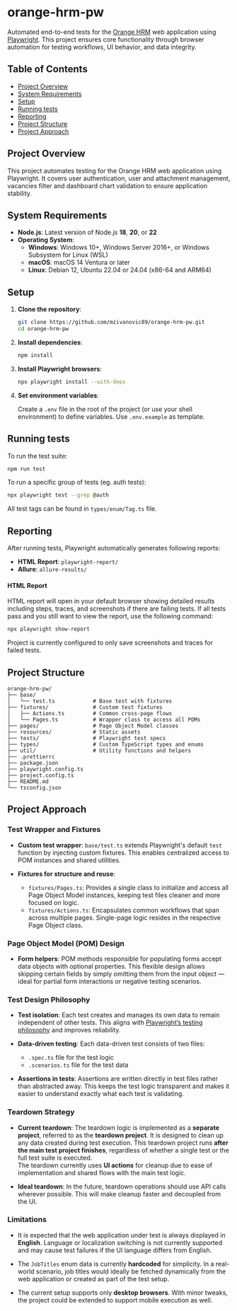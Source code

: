 # orange-hrm-pw

Automated end-to-end tests for the [Orange HRM](https://opensource-demo.orangehrmlive.com/) web application using [Playwright](https://playwright.dev/). This project ensures core functionality through browser automation for testing workflows, UI behavior, and data integrity.

## Table of Contents

- [Project Overview](#project-overview)
- [System Requirements](#system-requirements)
- [Setup](#setup)
- [Running tests](#running-tests)
- [Reporting](#reporting)
- [Project Structure](#project-structure)
- [Project Approach](#project-approach)

## Project Overview

This project automates testing for the Orange HRM web application using Playwright. It covers user authentication, user and attachment management, vacancies filter and dashboard chart validation to ensure application stability.

## System Requirements

- **Node.js**: Latest version of Node.js **18**, **20**, or **22**
- **Operating System**:
  - **Windows**: Windows 10+, Windows Server 2016+, or Windows Subsystem for Linux (WSL)
  - **macOS**: macOS 14 Ventura or later
  - **Linux**: Debian 12, Ubuntu 22.04 or 24.04 (x86-64 and ARM64)

## Setup

1. **Clone the repository**:

   ```bash
   git clone https://github.com/mzivanovic89/orange-hrm-pw.git
   cd orange-hrm-pw
   ```

2. **Install dependencies**:

   ```bash
   npm install
   ```

3. **Install Playwright browsers**:

   ```bash
   npx playwright install --with-deps
   ```

4. **Set environment variables**:

   Create a `.env` file in the root of the project (or use your shell environment) to define variables. Use `.env.example` as template.

## Running tests

To run the test suite:

```bash
npm run test
```

To run a specific group of tests (eg. auth tests):

```bash
npx playwright test --grep @auth
```

All test tags can be found in `types/enum/Tag.ts` file.

## Reporting

After running tests, Playwright automatically generates following reports:

- **HTML Report**: `playwright-report/`
- **Allure**: `allure-results/`

#### HTML Report

HTML report will open in your default browser showing detailed results including steps, traces, and screenshots if there are failing tests. If all tests pass and you still want to view the report, use the following command:

```bash
npx playwright show-report
```

Project is currently configured to only save screenshots and traces for failed tests.

## Project Structure

```
orange-hrm-pw/
├── base/
│   └── test.ts            # Base test with fixtures
├── fixtures/              # Custom test fixtures
│   ├── Actions.ts         # Common cross-page flows
│   └── Pages.ts           # Wrapper class to access all POMs
├── pages/                 # Page Object Model classes
├── resources/             # Static assets
├── tests/                 # Playwright test specs
├── types/                 # Custom TypeScript types and enums
├── util/                  # Utility functions and helpers
├── .prettierrc
├── package.json
├── playwright.config.ts
├── project.config.ts
├── README.md
└── tsconfig.json
```

## Project Approach

### Test Wrapper and Fixtures

- **Custom test wrapper**:
  `base/test.ts` extends Playwright's default `test` function by injecting custom fixtures. This enables centralized access to POM instances and shared utilities.

- **Fixtures for structure and reuse**:
  - `fixtures/Pages.ts`: Provides a single class to initialize and access all Page Object Model instances, keeping test files cleaner and more focused on logic.
  - `fixtures/Actions.ts`: Encapsulates common workflows that span across multiple pages. Single-page logic resides in the respective Page Object class.

### Page Object Model (POM) Design

- **Form helpers**:
  POM methods responsible for populating forms accept data objects with optional properties. This flexible design allows skipping certain fields by simply omitting them from the input object — ideal for partial form interactions or negative testing scenarios.

### Test Design Philosophy

- **Test isolation**:
  Each test creates and manages its own data to remain independent of other tests. This aligns with [Playwright’s testing philosophy](https://playwright.dev/docs/best-practices#testing-philosophy) and improves reliability.

- **Data-driven testing**:
  Each data-driven test consists of two files:
  - `.spec.ts` file for the test logic
  - `.scenarios.ts` file for the test data

- **Assertions in tests**:
  Assertions are written directly in test files rather than abstracted away. This keeps the test logic transparent and makes it easier to understand exactly what each test is validating.

### Teardown Strategy

- **Current teardown**:
  The teardown logic is implemented as a **separate project**, referred to as the **teardown project**. It is designed to clean up any data created during test execution. This teardown project runs **after the main test project finishes**, regardless of whether a single test or the full test suite is executed.  
  The teardown currently uses **UI actions** for cleanup due to ease of implementation and shared flows with the main test logic.

- **Ideal teardown**:
  In the future, teardown operations should use API calls wherever possible. This will make cleanup faster and decoupled from the UI.

### Limitations

- It is expected that the web application under test is always displayed in **English**. Language or localization switching is not currently supported and may cause test failures if the UI language differs from English.

- The `JobTitles` enum data is currently **hardcoded** for simplicity. In a real-world scenario, job titles would ideally be fetched dynamically from the web application or created as part of the test setup.

- The current setup supports only **desktop browsers**. With minor tweaks, the project could be extended to support mobile execution as well.
